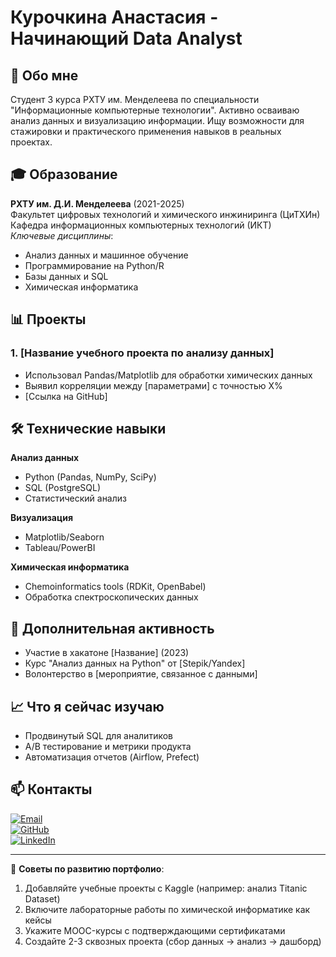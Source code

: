 # Курочкина Анастасия - Начинающий Data Analyst

## 📌 Обо мне
Студент 3 курса РХТУ им. Менделеева по специальности "Информационные компьютерные технологии". Активно осваиваю анализ данных и визуализацию информации. Ищу возможности для стажировки и практического применения навыков в реальных проектах.

## 🎓 Образование
**РХТУ им. Д.И. Менделеева** (2021-2025)  
Факультет цифровых технологий и химического инжиниринга (ЦиТХИн)  
Кафедра информационных компьютерных технологий (ИКТ)  
*Ключевые дисциплины*:  
- Анализ данных и машинное обучение  
- Программирование на Python/R  
- Базы данных и SQL  
- Химическая информатика  

## 📊 Проекты
### 1. [Название учебного проекта по анализу данных]
- Использовал Pandas/Matplotlib для обработки химических данных  
- Выявил корреляции между [параметрами] с точностью X%  
- [Ссылка на GitHub]  

## 🛠 Технические навыки
**Анализ данных**  
- Python (Pandas, NumPy, SciPy)  
- SQL (PostgreSQL)  
- Статистический анализ  

**Визуализация**  
- Matplotlib/Seaborn  
- Tableau/PowerBI  

**Химическая информатика**  
- Chemoinformatics tools (RDKit, OpenBabel)  
- Обработка спектроскопических данных  

## 🏫 Дополнительная активность
- Участие в хакатоне [Название] (2023)  
- Курс "Анализ данных на Python" от [Stepik/Yandex]  
- Волонтерство в [мероприятие, связанное с данными]  

## 📈 Что я сейчас изучаю
- Продвинутый SQL для аналитиков  
- A/B тестирование и метрики продукта  
- Автоматизация отчетов (Airflow, Prefect)  

## 📫 Контакты
[![Email](https://img.shields.io/badge/-Email-8B89CC?style=flat&logo=mail.ru&logoColor=white)](mailto:kurochkinaaanastasia@yandex.ru)  
[![GitHub](https://img.shields.io/badge/-GitHub-181717?style=flat&logo=github)](https://github.com/AAK30-23)  
[![LinkedIn](https://img.shields.io/badge/-LinkedIn-0A66C2?style=flat&logo=linkedin)](ваша_ссылка)  

---

🚀 **Советы по развитию портфолио**:  
1. Добавляйте учебные проекты с Kaggle (например: анализ Titanic Dataset)  
2. Включите лабораторные работы по химической информатике как кейсы  
3. Укажите MOOC-курсы с подтверждающими сертификатами  
4. Создайте 2-3 сквозных проекта (сбор данных → анализ → дашборд)  
